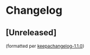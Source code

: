 # Changelog

## [Unreleased]

<small>(formatted per [keepachangelog-1.1.0](http://keepachangelog.com/en/1.0.0/))</small>
